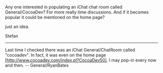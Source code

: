Any one interested in populating an iChat chat room  called General/CocoaDev? For more really time discussions. And if it becomes popular it could be mentioned on the home page?

just an idea.

Stefan

----

Last time I checked there was an iChat General/ChatRoom called "cocoadev". In fact, it was even on the home page [http://www.cocoadev.com/index.pl?CocoaDev50]. I may pop-in every now and then. -- General/RyanBates